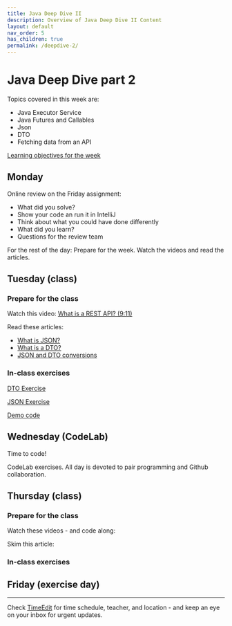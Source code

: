 ```yaml
---
title: Java Deep Dive II
description: Overview of Java Deep Dive II Content
layout: default
nav_order: 5
has_children: true
permalink: /deepdive-2/
---
```


# Java Deep Dive part 2

Topics covered in this week are:

- Java Executor Service
- Java Futures and Callables
- Json
- DTO
- Fetching data from an API

[Learning objectives for the week](learningObjectives.md)

## Monday

Online review on the Friday assignment:

- What did you solve?
- Show your code an run it in IntelliJ
- Think about what you could have done differently
- What did you learn?
- Questions for the review team

For the rest of the day: Prepare for the week. Watch the videos and read the articles.

## Tuesday (class)

### Prepare for the class

Watch this video: [What is a REST API? (9:11)](https://youtu.be/lsMQRaeKNDk?si=hi35_BWNJNM8e4LY)

Read these articles:

- [What is JSON?](../toolbox/dataintegration//json.md)
- [What is a DTO?](../toolbox/designpatterns/dto.md)
- [JSON and DTO conversions](../toolbox/dataintegration/dto_conversion.md)

### In-class exercises

[DTO Exercise](./exercises/api_exercise.md)

[JSON Exercise](./exercises/json_exercise.md)

[Demo code](https://github.com/HartmannDemoCode/webscraping)

## Wednesday (CodeLab)

Time to code!

CodeLab exercises. All day is devoted to pair programming and Github collaboration.

## Thursday (class)

### Prepare for the class

Watch these videos - and code along:

Skim this article:

### In-class exercises

## Friday (exercise day)

<hr>

Check [TimeEdit](https://skema.cphbusiness.dk/) for time schedule, teacher, and location - and keep an eye on your inbox for urgent updates.
